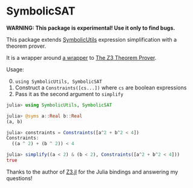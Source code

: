 # SymbolicSAT

**WARNING: This package is experimental! Use it only to find bugs.**

This package extends [SymbolicUtils](https://juliasymbolics.github.io/SymbolicUtils.jl/) expression simplification with a theorem prover.

It is a wrapper around [a wrapper](https://github.com/ahumenberger/Z3.jl) to [The Z3 Theorem Prover](https://github.com/Z3Prover/z3/wiki).

Usage:

0. `using SymbolicUtils, SymbolicSAT`
1. Construct a `Constraints([cs...])` where `cs` are boolean expressions
2. Pass it as the second argument to `simplify`

```julia
julia> using SymbolicUtils, SymbolicSAT

julia> @syms a::Real b::Real
(a, b)

julia> constraints = Constraints([a^2 + b^2 < 4])
Constraints:
  ((a ^ 2) + (b ^ 2)) < 4

julia> simplify((a < 2) & (b < 2), Constraints([a^2 + b^2 < 4]))
true
```

Thanks to the author of [Z3.jl](https://github.com/ahumenberger/Z3.jl) for the Julia bindings and answering my questions!
